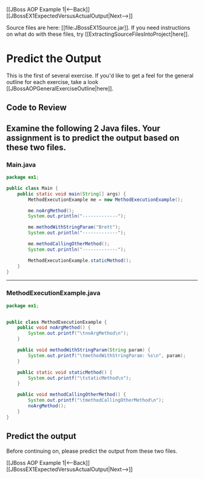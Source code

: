 [[JBoss AOP Example 1|<--Back]] [[JBossEX1ExpectedVersusActualOutput|Next-->]]

Source files are here: [[file:JBossEX1Source.jar]]. If you need instructions on what do with these files, try [[ExtractingSourceFilesIntoProject|here]].

# Predict the Output
This is the first of several exercise. If you'd like to get a feel for the general outline for each exercise, take a look [[JBossAOPGeneralExerciseOutline|here]].

## Code to Review
Examine the following 2 Java files. Your assignment is to predict the output based on these two files.
----
### Main.java
```java
package ex1;

public class Main {
	public static void main(String[] args) {
		MethodExecutionExample me = new MethodExecutionExample();

		me.noArgMethod();
		System.out.println("-------------");

		me.methodWithStringParam("Brett");
		System.out.println("-------------");

		me.methodCallingOtherMethod();
		System.out.println("-------------");

		MethodExecutionExample.staticMethod();
	}
}
```
----
### MethodExecutionExample.java
```java
package ex1;


public class MethodExecutionExample {
	public void noArgMethod() {
		System.out.printf("\tnoArgMethod\n");
	}

	public void methodWithStringParam(String param) {
		System.out.printf("\tmethodWithStringParam: %s\n", param);
	}

	public static void staticMethod() {
		System.out.printf("\tstaticMethod\n");
	}

	public void methodCallingOtherMethod() {
		System.out.printf("\tmethodCallingOtherMethod\n");
		noArgMethod();
	}
}
```

## Predict the output
Before continuing on, please predict the output from these two files.

[[JBoss AOP Example 1|<--Back]] [[JBossEX1ExpectedVersusActualOutput|Next-->]]